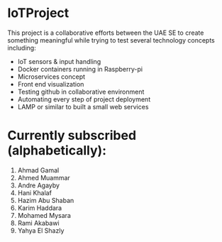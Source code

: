 # IoTProject
This project is a collaborative efforts between the UAE SE to create something meaningful while trying to test several technology concepts including:

- IoT sensors & input handling
- Docker containers running in Raspberry-pi
- Microservices concept
- Front end visualization
- Testing github in collaborative environment
- Automating every step of project deployment
- LAMP or similar to built a small web services

# Currently subscribed (alphabetically):
1. Ahmad Gamal
2. Ahmed Muammar
3. Andre Agayby
4. Hani Khalaf
5. Hazim Abu Shaban
5. Karim Haddara
6. Mohamed Mysara
6. Rami Akabawi
6. Yahya El Shazly
